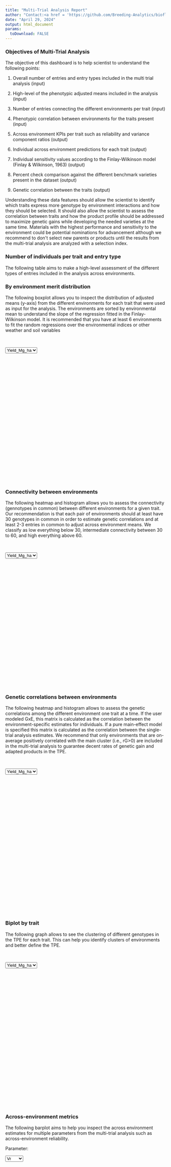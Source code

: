 ```yaml
---
title: "Multi-Trial Analysis Report"
author: "Contact:<a href = 'https://github.com/Breeding-Analytics/bioflow' target = '_blank'>Breeding Analytics Team, OneCGIAR</a> breedinganalytics@cgiar.org"
date: "April 29, 2024"  
output: html_document
params:
  toDownload: FALSE
---
```










### Objectives of Multi-Trial Analysis

The objective of this dashboard is to help scientist to understand the following points:

1. Overall number of entries and entry types included in the multi trial analysis (input)

2. High-level of the phenotypic adjusted means included in the analysis (input)

3. Number of entries connecting the different environments per trait (input)

3. Phenotypic correlation between environments for the traits present (input)

4. Across environment KPIs per trait such as reliability and variance component ratios (output) 

5. Individual across environment predictions for each trait (output) 

6. Individual sensitivity values according to the Finlay-Wilkinson model (Finlay & Wilkinson, 1963) (output)

7. Percent check comparison against the different benchmark varieties present in the dataset (output)

8. Genetic correlation between the traits (output)

Understanding these data features should allow the scientist to identify which traits express more genotype by environment interactions and how they should be selected. It should also allow the scientist to assess the correlation between traits and how the product profile should be addressed to maximize genetic gains while developing the needed varieties at the same time. Materials with the highest performance and sensitivity to the environment could be potential nominations for advancement although we recommend to don't select new parents or products until the results from the multi-trial analysis are analyzed with a selection index.  

### Number of individuals per trait and entry type

The following table aims to make a high-level assessment of the different types of entries included in the analysis across environments.

<!--html_preserve--><div class="datatables html-widget html-widget-output shiny-report-size html-fill-item" id="reportBuilder_1-out45244cffd6255e4f" style="width:100%;height:auto;"></div><!--/html_preserve-->

### By environment merit distribution

The following boxplot allows you to inspect the distribution of adjusted means (y-axis) from the different environments for each trait that were used as input for the analysis. The environments are sorted by environmental mean to understand the slope of the regression fitted in the Finlay-Wilkinson model. It is recommended that you have at least 6 environments to fit the random regressions over the environmental indices or other weather and soil variables

<p>&nbsp;</p>

<!--html_preserve--><div class="form-group shiny-input-container">
<label class="control-label" id="reportBuilder_1-traitMta-label" for="reportBuilder_1-traitMta"></label>
<div>
<select id="reportBuilder_1-traitMta" class="shiny-input-select"><option value="Yield_Mg_ha" selected>Yield_Mg_ha</option></select>
<script type="application/json" data-for="reportBuilder_1-traitMta" data-nonempty="">{"plugins":["selectize-plugin-a11y"]}</script>
</div>
</div><!--/html_preserve-->

<!--html_preserve--><div class="plotly html-widget html-widget-output shiny-report-size shiny-report-theme html-fill-item" id="reportBuilder_1-out2d230ce5c7b33192" style="width:100%;height:400px;"></div><!--/html_preserve-->

### Connectivity between environments

The following heatmap and histogram allows you to assess the connectivity (gennotypes in common) between different environments for a given trait. Our recommendation is that each pair of environments should at least have 30 genotypes in common in order to estimate genetic correlations and at least 2-3 entries in common to adjust across environment means. We classify as low everything below 30, intermediate connectivity between 30 to 60, and high everything above 60.

<p>&nbsp;</p>

<!--html_preserve--><div class="form-group shiny-input-container">
<label class="control-label" id="reportBuilder_1-traitMtaConnect-label" for="reportBuilder_1-traitMtaConnect"></label>
<div>
<select id="reportBuilder_1-traitMtaConnect" class="shiny-input-select"><option value="Yield_Mg_ha" selected>Yield_Mg_ha</option></select>
<script type="application/json" data-for="reportBuilder_1-traitMtaConnect" data-nonempty="">{"plugins":["selectize-plugin-a11y"]}</script>
</div>
</div><!--/html_preserve-->

<!--html_preserve--><div class="plotly html-widget html-widget-output shiny-report-size shiny-report-theme html-fill-item" id="reportBuilder_1-outee3c3bf5aa175ef9" style="width:100%;height:400px;"></div><!--/html_preserve-->

### Genetic correlations between environments

The following heatmap and histogram allows to assess the genetic correlations among the different environment one trait at a time. If the user modeled GxE, this matrix is calculated as the correlation between the environment-specific estimates for individuals. If a pure main-effect model is specified this matrix is calculated as the correlation between the single-trial analysis estimates. We recommend that only environments that are on-average positively correlated with the main cluster (i.e., rG>0) are included in the multi-trial analysis to guarantee decent rates of genetic gain and adapted products in the TPE.

<p>&nbsp;</p>

<!--html_preserve--><div class="form-group shiny-input-container">
<label class="control-label" id="reportBuilder_1-traitPredictionsCorrelation-label" for="reportBuilder_1-traitPredictionsCorrelation"></label>
<div>
<select id="reportBuilder_1-traitPredictionsCorrelation" class="shiny-input-select"><option value="Yield_Mg_ha" selected>Yield_Mg_ha</option></select>
<script type="application/json" data-for="reportBuilder_1-traitPredictionsCorrelation" data-nonempty="">{"plugins":["selectize-plugin-a11y"]}</script>
</div>
</div><!--/html_preserve-->

<!--html_preserve--><div class="plotly html-widget html-widget-output shiny-report-size shiny-report-theme html-fill-item" id="reportBuilder_1-out750d76f2ad8f7c1c" style="width:100%;height:400px;"></div><!--/html_preserve-->

<p>&nbsp;</p>

### Biplot by trait

The following graph allows to see the clustering of different genotypes in the TPE for each trait. This can help you identify clusters of environments and better define the TPE.


<p>&nbsp;</p>

<!--html_preserve--><div class="form-group shiny-input-container">
<label class="control-label" id="reportBuilder_1-traitBiplot-label" for="reportBuilder_1-traitBiplot"></label>
<div>
<select id="reportBuilder_1-traitBiplot" class="shiny-input-select"><option value="Yield_Mg_ha" selected>Yield_Mg_ha</option></select>
<script type="application/json" data-for="reportBuilder_1-traitBiplot" data-nonempty="">{"plugins":["selectize-plugin-a11y"]}</script>
</div>
</div><!--/html_preserve-->

<!--html_preserve--><div class="plotly html-widget html-widget-output shiny-report-size shiny-report-theme html-fill-item" id="reportBuilder_1-out333f0f060126a542" style="width:100%;height:400px;"></div><!--/html_preserve-->

<p>&nbsp;</p>

### Across-environment metrics

The following barplot aims to help you inspect the across environment estimates for multiple parameters from the multi-trial analysis such as across-environment reliability.

<!--html_preserve--><div class="form-group shiny-input-container">
<label class="control-label" id="reportBuilder_1-parameterMetrics2-label" for="reportBuilder_1-parameterMetrics2">Parameter:</label>
<div>
<select id="reportBuilder_1-parameterMetrics2" class="shiny-input-select"><option value="mean" selected>mean</option>
<option value="r2" selected>r2</option>
<option value="Vg" selected>Vg</option>
<option value="nEnv" selected>nEnv</option>
<option value="Vr" selected>Vr</option></select>
<script type="application/json" data-for="reportBuilder_1-parameterMetrics2" data-nonempty="">{"plugins":["selectize-plugin-a11y"]}</script>
</div>
</div><!--/html_preserve-->

<!--html_preserve--><div class="shiny-plot-output html-fill-item" id="reportBuilder_1-out0a7b28fbfd8a0dad" style="width:100%;height:400px;"></div><!--/html_preserve-->

<p>&nbsp;</p>

The following graph allows you to assess the proportion of variance going to different components for the different traits. Above the bars you can see the value of the variance component for each factor. The residual variance is all the variance that could not be explained by the main effect and sensitivity effects. This values should be considered carefully depending of the genetic evaluation model used. For example, when sing the rrBLUP model the variance components reflect the marker variance and may look very small, but we can't conclude that there is not eough genetic signal.

<p>&nbsp;</p>

<!--html_preserve--><div class="shiny-plot-output html-fill-item" id="reportBuilder_1-out468effc170083814" style="width:100%;height:400px;"></div><!--/html_preserve-->

<p>&nbsp;</p>

### Across-environment merit estimates of top entries

In the following plot you can observe the comparison between the top 100 entries from each entry type category for the different traits. If a category has less than a 100 entries all individuals are displayed. This should allow you to identify the entries that coul potentially become parents or nominated for advanced stages of evaluation. We would recommend you to wait until a selection index is calculated.

<!--html_preserve--><div class="form-group shiny-input-container">
<label class="control-label" id="reportBuilder_1-traitMta2-label" for="reportBuilder_1-traitMta2"></label>
<div>
<select id="reportBuilder_1-traitMta2" class="shiny-input-select"><option value="Yield_Mg_ha" selected>Yield_Mg_ha</option></select>
<script type="application/json" data-for="reportBuilder_1-traitMta2" data-nonempty="">{"plugins":["selectize-plugin-a11y"]}</script>
</div>
</div><!--/html_preserve-->

<!--html_preserve--><div class="plotly html-widget html-widget-output shiny-report-size shiny-report-theme html-fill-item" id="reportBuilder_1-out5f1aff49385fabb8" style="width:100%;height:400px;"></div><!--/html_preserve-->

<p>&nbsp;</p>










<p>&nbsp;</p>







### Genetic correlations between traits

The following heatmap and histogram allows to see the genetic correlations among traits calculated using across environment estimates of merit for the different traits. This can be used to understand the implications of selecting for a set of traits to achieve a product profile and make neccesary adjustment to the selection strategy.

<p>&nbsp;</p>

Only one trait fitted. Skipping correlation plot.

<p>&nbsp;</p>

### Predictions 

The following table allows you to inspect the trait predictions in wide format together with the QTL profile (in case those are available) to understand the type of data that would be used to calculate a selection index (e.g., desire index).

<p>&nbsp;</p>

<!--html_preserve--><div class="datatables html-widget html-widget-output shiny-report-size html-fill-item" id="reportBuilder_1-outfd7759340498d51f" style="width:100%;height:auto;"></div><!--/html_preserve-->


### References of methods used

Finlay, K. W., & Wilkinson, G. N. (1963). The analysis of adaptation in a plant-breeding programme. Australian journal of agricultural research, 14(6), 742-754.

Henderson Jr, C. R. (1982). Analysis of covariance in the mixed model: higher-level, nonhomogeneous, and random regressions. Biometrics, 623-640.

Odegard, J., Indahl, U., Stranden, I., & Meuwissen, T. H. (2018). Large-scale genomic prediction using singular value decomposition of the genotype matrix. Genetics Selection Evolution, 50(1), 1-12.

R Core Team (2021). R: A language and environment for statistical computing. R Foundation for Statistical Computing, Vienna, Austria. URL https://www.R-project.org/.

Boer M, van Rossum B (2022). LMMsolver: Linear Mixed Model Solver. R package version 1.0.4.9000.

Covarrubias-Pazaran G. 2016. Genome assisted prediction of quantitative traits using the R package sommer. PLoS ONE 11(6):1-15.

<p>&nbsp;</p>


